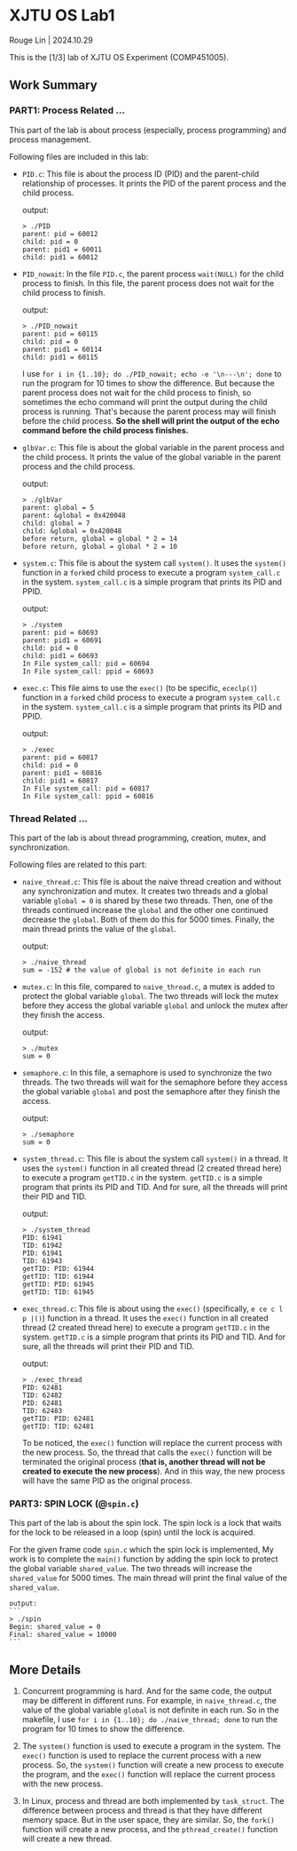 # XJTU OS Lab1

Rouge Lin | 2024.10.29

This is the [1/3] lab of XJTU OS Experiment (COMP451005).

## Work Summary
### PART1: Process Related ...
This part of the lab is about process (especially, process programming) and process management. 

Following files are included in this lab:
- `PID.c`: This file is about the process ID (PID) and the parent-child relationship of processes. It prints the PID of the parent process and the child process.
   
    output:
    ```
    > ./PID
    parent: pid = 60012
    child: pid = 0
    parent: pid1 = 60011
    child: pid1 = 60012
    ```
- `PID_nowait`: In the file `PID.c`, the parent process `wait(NULL)` for the child process to finish. In this file, the parent process does not wait for the child process to finish.
   
    output:
    ```
    > ./PID_nowait
    parent: pid = 60115
    child: pid = 0
    parent: pid1 = 60114
    child: pid1 = 60115
    ```
    I use `for i in {1..10}; do ./PID_nowait; echo -e '\n---\n'; done` to run the program for 10 times to show the difference. But because the parent process does not wait for the child process to finish, so sometimes the echo command will print the output during the child process is running. That's because the parent process may will finish before the child process. **So the shell will print the output of the echo command before the child process finishes.**

- `glbVar.c`: This file is about the global variable in the parent process and the child process. It prints the value of the global variable in the parent process and the child process.

    output:
    ```
    > ./glbVar
    parent: global = 5
    parent: &global = 0x420048
    child: global = 7
    child: &global = 0x420048
    before return, global = global * 2 = 14
    before return, global = global * 2 = 10
    ```

- `system.c`: This file is about the system call `system()`. It uses the `system()` function in a `fork`ed child process to execute a program `system_call.c` in the system. `system_call.c` is a simple program that prints its PID and PPID.

    output:
    ```
    > ./system
    parent: pid = 60693
    parent: pid1 = 60691
    child: pid = 0
    child: pid1 = 60693
    In File system_call: pid = 60694
    In File system_call: ppid = 60693
    ```

- `exec.c`: This file aims to use the `exec()` (to be specific, `ececlp()`) function in a `fork`ed child process to execute a program `system_call.c` in the system. `system_call.c` is a simple program that prints its PID and PPID.

    output:
    ```
    > ./exec
    parent: pid = 60817
    child: pid = 0
    parent: pid1 = 60816
    child: pid1 = 60817
    In File system_call: pid = 60817
    In File system_call: ppid = 60816
    ```

### Thread Related ...
This part of the lab is about thread programming, creation, mutex, and synchronization.

Following files are related to this part:
- `naive_thread.c`: This file is about the naive thread creation and without any synchronization and mutex. It creates two threads and a global variable `global = 0` is shared by these two threads. Then, one of the threads continued increase the `global` and the other one continued decrease the `global`. Both of them do this for 5000 times. Finally, the main thread prints the value of the `global`.

    output:
    ```
    > ./naive_thread
    sum = -152 # the value of global is not definite in each run
    ```
    
- `mutex.c`: In this file, compared to `naive_thread.c`, a mutex is added to protect the global variable `global`. The two threads will lock the mutex before they access the global variable `global` and unlock the mutex after they finish the access.

    output:
    ```
    > ./mutex
    sum = 0
    ```

- `semaphore.c`: In this file, a semaphore is used to synchronize the two threads. The two threads will wait for the semaphore before they access the global variable `global` and post the semaphore after they finish the access.

    output:
    ```
    > ./semaphore
    sum = 0
    ```

- `system_thread.c`: This file is about the system call `system()` in a thread. It uses the `system()` function in all created thread (2 created thread here) to execute a program `getTID.c` in the system. `getTID.c` is a simple program that prints its PID and TID. And for sure, all the threads will print their PID and TID.

    output:
    ```
    > ./system_thread
    PID: 61941
    TID: 61942
    PID: 61941
    TID: 61943
    getTID: PID: 61944
    getTID: TID: 61944
    getTID: PID: 61945
    getTID: TID: 61945
    ```

- `exec_thread.c`: This file is about using the `exec()` (specifically, `e ce c l p |()`) function in a thread. It uses the `exec()` function in all created thread (2 created thread here) to execute a program `getTID.c` in the system. `getTID.c` is a simple program that prints its PID and TID. And for sure, all the threads will print their PID and TID.

    output:
    ```
    > ./exec_thread
    PID: 62481
    TID: 62482
    PID: 62481
    TID: 62483
    getTID: PID: 62481
    getTID: TID: 62481
    ```
    To be noticed, the `exec()` function will replace the current process with the new process. So, the thread that calls the `exec()` function will be terminated the original process (**that is, another thread will not be created to execute the new process**). And in this way, the new process will have the same PID as the original process.

### PART3: SPIN LOCK (@`spin.c`)
This part of the lab is about the spin lock. The spin lock is a lock that waits for the lock to be released in a loop (spin) until the lock is acquired.

For the given frame code `spin.c` which the spin lock is implemented, My work is to complete the `main()` function by adding the spin lock to protect the global variable `shared_value`. The two threads will increase the `shared_value` for 5000 times. The main thread will print the final value of the `shared_value`.

    output:
    ```
    > ./spin
    Begin: shared_value = 0
    Final: shared_value = 10000
    ```

## More Details
1. Concurrent programming is hard. And for the same code, the output may be different in different runs. For example, in `naive_thread.c`, the value of the global variable `global` is not definite in each run. So in the makefile, I use `for i in {1..10}; do ./naive_thread; done` to run the program for 10 times to show the difference.

2. The `system()` function is used to execute a program in the system. The `exec()` function is used to replace the current process with a new process. So, the `system()` function will create a new process to execute the program, and the `exec()` function will replace the current process with the new process.

3. In Linux, process and thread are both implemented by `task_struct`. The difference between process and thread is that they have different memory space. But in the user space, they are similar. So, the `fork()` function will create a new process, and the `pthread_create()` function will create a new thread.
